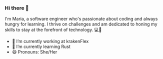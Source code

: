 ### Hi there 👋
I'm Maria, a software engineer who's passionate about coding and always hungry for learning. I thrive on challenges and am dedicated to honing my skills to stay at the forefront of technology. 💻🚀


- 🔭 I’m currently working at krakenFlex
- 🌱 I’m currently learning Rust
- 😄 Pronouns: She/Her

